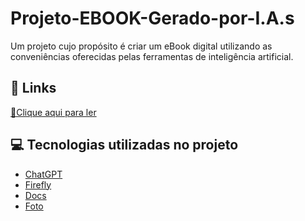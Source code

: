 # Projeto-EBOOK-Gerado-por-I.A.s
Um projeto cujo propósito é criar um eBook digital utilizando as conveniências oferecidas pelas ferramentas de inteligência artificial. 

## 🔗 Links
<a href="https://docs.google.com/document/d/1dLMK8yxrncqhQpLsmqlNc4wseK0TFNCV_sVDBXx1nXs/edit?usp=sharing" title="View PDF now"> 📕Clique aqui para ler</a>

## 💻 Tecnologias utilizadas no projeto

- [ChatGPT](https://chat.openai.com/) 
- [Firefly](https://firefly.adobe.com/)
- [Docs](https://docs.google.com/document/d/1dLMK8yxrncqhQpLsmqlNc4wseK0TFNCV_sVDBXx1nXs/edit?usp=sharing)
- [Foto](https://photos.google.com/share/AF1QipPIzMHF9i8VkAEvUMAE5EGthxjoHMjw0vHLrK3CjCvY3zWE4FE7wvnRohWpy9ZokQ/photo/AF1QipOSBtOH3f-w-9FfySB_MXNdiERYVG2UJ7CBLMAs?key=c0JDNG01MEszVzZBYmhpelZhS0tkNW5OZ3ZpQmxn)

